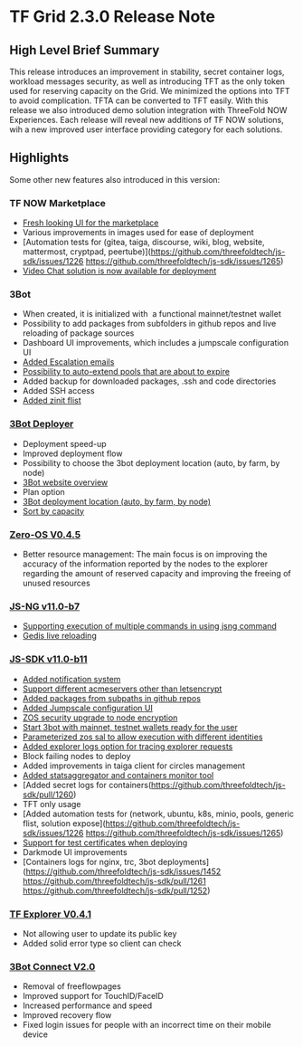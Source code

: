 # TF Grid 2.3.0 Release Note 

## High Level Brief Summary

This release introduces an improvement in stability, secret container logs, workload messages security, as well as introducing TFT as the only token used for reserving capacity on the Grid. We minimized the options into TFT to avoid complication. TFTA can be converted to TFT easily. With this release we also introduced demo solution integration with ThreeFold NOW Experiences. Each release will reveal new additions of TF NOW solutions, wih a new improved user interface providing category for each solutions.


## Highlights

Some other new features also introduced in this version:


### TF NOW Marketplace

- [Fresh looking UI for the marketplace](https://github.com/threefoldtech/js-sdk/issues/1400)
- Various improvements in images used for ease of deployment 
- [Automation tests for (gitea, taiga, discourse, wiki, blog, website, mattermost, cryptpad, peertube)](https://github.com/threefoldtech/js-sdk/issues/1226 https://github.com/threefoldtech/js-sdk/issues/1265)
- [Video Chat solution is now available for deployment](https://github.com/threefoldtech/js-sdk/pull/1379)


### 3Bot

- When created, it is initialized with  a functional mainnet/testnet wallet
- Possibility to add packages from subfolders in github repos and live reloading of package sources
- Dashboard UI improvements, which includes a jumpscale configuration UI
- [Added Escalation emails]( https://github.com/threefoldtech/js-sdk/issues/1413)
- [Possibility to auto-extend pools that are about to expire](https://github.com/threefoldtech/js-sdk/issues/1337)
- Added backup for downloaded packages, .ssh and code directories
- Added SSH access
- [Added zinit flist](https://github.com/threefoldtech/js-sdk/issues/856)


### [3Bot Deployer](https://github.com/threefoldtech/home/issues/906)

- Deployment speed-up
- Improved deployment flow
- Possibility to choose the 3bot deployment location (auto, by farm, by node)
- [3Bot website overview](https://github.com/threefoldtech/js-sdk/issues/1412)
- Plan option
- [3Bot deployment location (auto, by farm, by node)](https://github.com/threefoldtech/js-sdk/issues/1415)
- [Sort by capacity](https://github.com/threefoldtech/js-sdk/issues/1409)

### [Zero-OS V0.4.5](https://github.com/threefoldtech/zos/releases/tag/v0.4.5-rc2)

- Better resource management:
The main focus is on improving the accuracy of the information reported by the nodes to the explorer regarding the amount of reserved capacity and improving the freeing of unused resources


### [JS-NG v11.0-b7](github.com/threefoldtech/js-ng/releases/tag/v11.0-b7)

- [Supporting execution of multiple commands in using jsng command](https://github.com/threefoldtech/js-ng/issues/476)
- [Gedis live reloading](https://github.com/threefoldtech/js-ng/pull/484)


### [JS-SDK v11.0-b11](https://github.com/threefoldtech/js-sdk/releases/tag/untagged-14056cea521a03496a1f)

- [Added notification system](https://github.com/threefoldtech/js-sdk/issues/1335)
- [Support different acmeservers other than letsencrypt](https://github.com/threefoldtech/js-sdk/pull/1362)
- [Added packages from subpaths in github repos](https://github.com/threefoldtech/js-sdk/issues/1120)
- [Added Jumpscale configuration UI](https://github.com/threefoldtech/js-sdk/issues/743)
- [ZOS security upgrade to node encryption](https://github.com/threefoldtech/js-sdk/pull/1430)
- [Start 3bot with mainnet, testnet wallets ready for the user](https://github.com/threefoldtech/js-sdk/issues/1414)
- [Parameterized zos sal to allow execution with different identities](https://github.com/threefoldtech/js-sdk/issues/1334)
- [Added explorer logs option for tracing explorer requests](https://github.com/threefoldtech/js-sdk/issues/1116)
- Block failing nodes to deploy 
- Added improvements in taiga client for circles management 
- [Added statsaggregator and containers monitor tool](https://github.com/threefoldtech/js-sdk/pull/1349)
- [Added secret logs for containers(https://github.com/threefoldtech/js-sdk/pull/1260)
- TFT only usage  
- [Added automation tests for (network, ubuntu, k8s, minio, pools, generic flist, solution expose](https://github.com/threefoldtech/js-sdk/issues/1226 https://github.com/threefoldtech/js-sdk/issues/1265)
- [Support for test certificates when deploying](https://github.com/threefoldtech/js-sdk/issues/608)
- Darkmode UI improvements 
- [Containers logs for nginx, trc, 3bot deployments](https://github.com/threefoldtech/js-sdk/issues/1452 https://github.com/threefoldtech/js-sdk/pull/1261 https://github.com/threefoldtech/js-sdk/pull/1252)

### [TF Explorer V0.4.1](github.com/threefoldtech/tfexplorer/releases/tag/v0.4.1)

- Not allowing user to update its public key
- Added solid error type so client can check


### [3Bot Connect V2.0](https://github.com/threefoldtech/3Bot_connect/releases/tag/v2.0.0)

- Removal of freeflowpages
- Improved support for TouchID/FaceID
- Increased performance and speed
- Improved recovery flow
- Fixed login issues for people with an incorrect time on their mobile device
